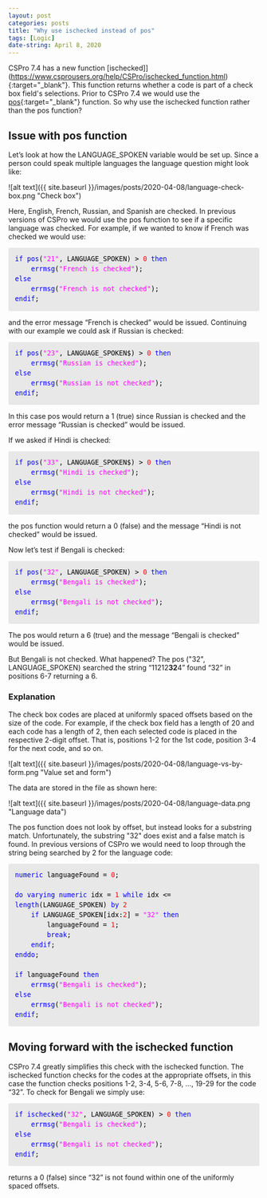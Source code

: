 ```yaml
---
layout: post
categories: posts
title: "Why use ischecked instead of pos"
tags: [Logic]
date-string: April 8, 2020
---
```


CSPro 7.4 has a new function [ischecked]](https://www.csprousers.org/help/CSPro/ischecked_function.html){:target="_blank"}. This function returns whether a code is part of a check box field's selections. Prior to CSPro 7.4 we would use the [pos](https://www.csprousers.org/help/CSPro/pos_function.html){:target="_blank"} function. So why use the ischecked function rather than the pos function?

## Issue with pos function

Let’s look at how the LANGUAGE_SPOKEN variable would be set up. Since a person could speak multiple languages the language question might look like:

![alt text]({{ site.baseurl }}/images/posts/2020-04-08/language-check-box.png "Check box")

Here, English, French, Russian, and Spanish are checked. In previous versions of CSPro we would use the pos function to see if a specific language was checked. For example, if we wanted to know if French was checked we would use:

<div style="margin: 0px; padding: 1em; border-radius: 3px; line-height: 1.5; font-family: 'Inconsolata', monospace; font-size: 10pt; color: rgb(51, 51, 51); background-color: rgb(232, 232, 232);">
	<font color="blue">if pos</font><font color="black">(</font><font color="fuchsia">"21"</font><font color="black">, LANGUAGE_SPOKEN) &gt; </font><font color="red">0 </font><font color="blue">then<br />
&nbsp; &nbsp; errmsg</font><font color="black">(</font><font color="fuchsia">"French is checked"</font><font color="black">);<br />
</font><font color="blue">else<br />
&nbsp; &nbsp; errmsg</font><font color="black">(</font><font color="fuchsia">"French is not checked"</font><font color="black">);<br />
</font><font color="blue">endif</font><font color="black">;<br />
</font>
</div>

and the error message “French is checked” would be issued. Continuing with our example we could ask if Russian is checked:

<div style="margin: 0px; padding: 1em; border-radius: 3px; line-height: 1.5; font-family: 'Inconsolata', monospace; font-size: 10pt; color: rgb(51, 51, 51); background-color: rgb(232, 232, 232);">
	<font color="blue">if pos</font><font color="black">(</font><font color="fuchsia">"23"</font><font color="black">, LANGUAGE_SPOKEN$) &gt; </font><font color="red">0 </font><font color="blue">then<br />
&nbsp; &nbsp; errmsg</font><font color="black">(</font><font color="fuchsia">"Russian is checked"</font><font color="black">);<br />
</font><font color="blue">else<br />
&nbsp; &nbsp; errmsg</font><font color="black">(</font><font color="fuchsia">"Russian is not checked"</font><font color="black">);<br />
</font><font color="blue">endif</font><font color="black">;<br />
</font>
</div>

In this case pos would return a 1 (true) since Russian is checked and the error message “Russian is checked” would be issued.

If we asked if Hindi is checked:

<div style="margin: 0px; padding: 1em; border-radius: 3px; line-height: 1.5; font-family: 'Inconsolata', monospace; font-size: 10pt; color: rgb(51, 51, 51); background-color: rgb(232, 232, 232);">
	<font color="blue">if pos</font><font color="black">(</font><font color="fuchsia">"33"</font><font color="black">, LANGUAGE_SPOKEN$) &gt; </font><font color="red">0 </font><font color="blue">then<br />
&nbsp; &nbsp; errmsg</font><font color="black">(</font><font color="fuchsia">"Hindi is checked"</font><font color="black">);<br />
</font><font color="blue">else<br />
&nbsp; &nbsp; errmsg</font><font color="black">(</font><font color="fuchsia">"Hindi is not checked"</font><font color="black">);<br />
</font><font color="blue">endif</font><font color="black">;<br />
</font>
</div>

the pos function would return a 0 (false) and the message “Hindi is not checked” would be issued.

Now let’s test if Bengali is checked:

<div style="margin: 0px; padding: 1em; border-radius: 3px; line-height: 1.5; font-family: 'Inconsolata', monospace; font-size: 10pt; color: rgb(51, 51, 51); background-color: rgb(232, 232, 232);">
	<font color="blue">if pos</font><font color="black">(</font><font color="fuchsia">"32"</font><font color="black">, LANGUAGE_SPOKEN) &gt; </font><font color="red">0 </font><font color="blue">then<br />
&nbsp; &nbsp; errmsg</font><font color="black">(</font><font color="fuchsia">"Bengali is checked"</font><font color="black">);<br />
</font><font color="blue">else<br />
&nbsp; &nbsp; errmsg</font><font color="black">(</font><font color="fuchsia">"Bengali is not checked"</font><font color="black">);<br />
</font><font color="blue">endif</font><font color="black">;<br />
</font>
</div>

The pos would return a 6 (true) and the message “Bengali is checked” would be issued.

But Bengali is not checked. What happened? The pos ("32", LANGUAGE_SPOKEN) searched the string “11212**32**4” found “32” in positions 6-7 returning a 6.

### Explanation

The check box codes are placed at uniformly spaced offsets based on the size of the code. For example, if the check box field has a length of 20 and each code has a length of 2, then each selected code is placed in the respective 2-digit offset. That is, positions 1-2 for the 1st code, position 3-4 for the next code, and so on.

![alt text]({{ site.baseurl }}/images/posts/2020-04-08/language-vs-by-form.png "Value set and form")

The data are stored in the file as shown here:

![alt text]({{ site.baseurl }}/images/posts/2020-04-08/language-data.png "Language data")

The pos function does not look by offset, but instead looks for a substring match. Unfortunately, the substring "32" does exist and a false match is found. In previous versions of CSPro we would need to loop through the string being searched by 2 for the language code:

<div style="margin: 0px; padding: 1em; border-radius: 3px; line-height: 1.5; font-family: 'Inconsolata', monospace; font-size: 10pt; color: rgb(51, 51, 51); background-color: rgb(232, 232, 232);">
	<font color="blue">numeric </font><font color="black">languageFound = </font><font color="red">0</font><font color="black">;<br />
<br />
</font><font color="blue">do varying numeric </font><font color="black">idx = </font><font color="red">1 </font><font color="blue">while </font><font color="black">idx &lt;= </font><font color="blue">length</font><font color="black">(LANGUAGE_SPOKEN) </font><font color="blue">by </font><font color="red">2<br />
&nbsp; &nbsp; </font><font color="blue">if </font><font color="black">LANGUAGE_SPOKEN[idx:</font><font color="red">2</font><font color="black">] = </font><font color="fuchsia">"32" </font><font color="blue">then<br />
&nbsp; &nbsp; &nbsp; &nbsp; </font><font color="black">languageFound = </font><font color="red">1</font><font color="black">;<br />
&nbsp; &nbsp; &nbsp; &nbsp; </font><font color="blue">break</font><font color="black">;<br />
&nbsp; &nbsp; </font><font color="blue">endif</font><font color="black">;<br />
</font><font color="blue">enddo</font><font color="black">;<br />
<br />
</font><font color="blue">if </font><font color="black">languageFound </font><font color="blue">then<br />
&nbsp; &nbsp; errmsg</font><font color="black">(</font><font color="fuchsia">"Bengali is checked"</font><font color="black">);<br />
</font><font color="blue">else<br />
&nbsp; &nbsp; errmsg</font><font color="black">(</font><font color="fuchsia">"Bengali is not checked"</font><font color="black">);<br />
</font><font color="blue">endif</font><font color="black">;</font>
</div>

## Moving forward with the ischecked function

CSPro 7.4 greatly simplifies this check with the ischecked function. The ischecked function checks for the codes at the appropriate offsets, in this case the function checks positions 1-2, 3-4, 5-6, 7-8, ..., 19-29 for the code “32”. To check for Bengali we simply use:

<div style="margin: 0px; padding: 1em; border-radius: 3px; line-height: 1.5; font-family: 'Inconsolata', monospace; font-size: 10pt; color: rgb(51, 51, 51); background-color: rgb(232, 232, 232);">
	<font color="blue">if ischecked</font><font color="black">(</font><font color="fuchsia">"32"</font><font color="black">, LANGUAGE_SPOKEN) &gt; </font><font color="red">0 </font><font color="blue">then<br />
&nbsp; &nbsp; errmsg</font><font color="black">(</font><font color="fuchsia">"Bengali is checked"</font><font color="black">);<br />
</font><font color="blue">else<br />
&nbsp; &nbsp; errmsg</font><font color="black">(</font><font color="fuchsia">"Bengali is not checked"</font><font color="black">);<br />
</font><font color="blue">endif</font><font color="black">;</font>
</div>

returns a 0 (false) since “32” is not found within one of the uniformly spaced offsets.
